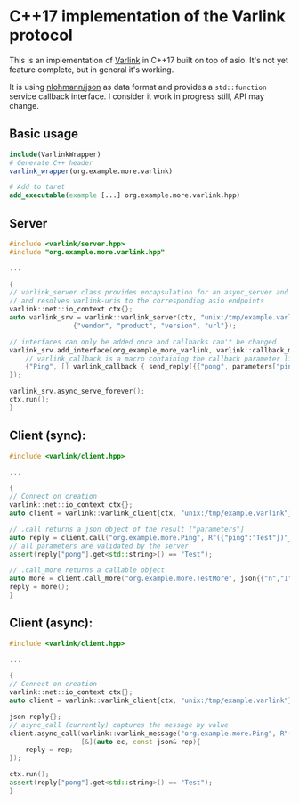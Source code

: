 # C++17 implementation of the Varlink protocol

This is an implementation of [Varlink](https://varlink.org) in C++17 built on top of asio.
It's not yet feature complete, but in general it's working.

It is using [nlohmann/json](https://github.com/nlohmann/json) as data format and provides a
`std::function` service callback interface. I consider it work in progress still, API may change.

## Basic usage

```cmake
include(VarlinkWrapper)
# Generate C++ header
varlink_wrapper(org.example.more.varlink)

# Add to taret
add_executable(example [...] org.example.more.varlink.hpp)
```

## Server

```cpp
#include <varlink/server.hpp>
#include "org.example.more.varlink.hpp"

...

{
// varlink_server class provides encapsulation for an async_server and a varlink_service
// and resolves varlink-uris to the corresponding asio endpoints
varlink::net::io_context ctx{};
auto varlink_srv = varlink::varlink_server(ctx, "unix:/tmp/example.varlink",
                {"vendor", "product", "version", "url"});

// interfaces can only be added once and callbacks can't be changed
varlink_srv.add_interface(org_example_more_varlink, varlink::callback_map{
    // varlink_callback is a macro containing the callback parameter list
    {"Ping", [] varlink_callback { send_reply({{"pong", parameters["ping"]}}, /* continues = */ false); }}
});

varlink_srv.async_serve_forever();
ctx.run();
}
```

## Client (sync):

```cpp
#include <varlink/client.hpp>

...

{
// Connect on creation
varlink::net::io_context ctx{};
auto client = varlink::varlink_client{ctx, "unix:/tmp/example.varlink"};

// .call returns a json object of the result ["parameters"]
auto reply = client.call("org.example.more.Ping", R"({"ping":"Test"})"_json);
// all parameters are validated by the server
assert(reply["pong"].get<std::string>() == "Test");

// .call_more returns a callable object
auto more = client.call_more("org.example.more.TestMore", json{{"n","1"}});
reply = more();
}
```

## Client (async):

```cpp
#include <varlink/client.hpp>

...

{
// Connect on creation
varlink::net::io_context ctx{};
auto client = varlink::varlink_client{ctx, "unix:/tmp/example.varlink"};

json reply{};
// async_call (currently) captures the message by value
client.async_call(varlink::varlink_message("org.example.more.Ping", R"({"ping":"Test"})"_json),
                  [&](auto ec, const json& rep){
    reply = rep;
});

ctx.run();
assert(reply["pong"].get<std::string>() == "Test");
}
```
